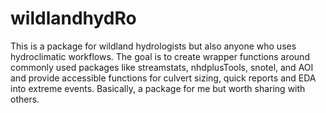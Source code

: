 # wildlandhydRo

This is a package for wildland hydrologists but also anyone who uses hydroclimatic workflows.
    The goal is to create wrapper functions around commonly used packages like streamstats, nhdplusTools, snotel, and AOI and 
    provide accessible functions for culvert sizing, quick reports and EDA into extreme events. Basically, a package for me but 
    worth sharing with others.

